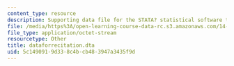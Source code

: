 ```yaml
---
content_type: resource
description: Supporting data file for the STATA? statistical software tutorial.
file: /media/https%3A/open-learning-course-data-rc.s3.amazonaws.com/14-33-economics-research-and-communication-spring-2005/5c1490919d338c4bcb483947a3435f9d_dataforrecitation.dta
file_type: application/octet-stream
resourcetype: Other
title: dataforrecitation.dta
uid: 5c149091-9d33-8c4b-cb48-3947a3435f9d
---
```

